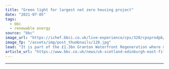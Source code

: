 ```yaml
---
title: "Green light for largest net zero housing project"
date: "2021-07-05"
tags: 
  - bbc
  - renewable energy
source: "bbc"
image_url: "https://ichef.bbci.co.uk/live-experience/cps/320/cpsprodpb/8150/production/_119240133_mediaitem119240131.jpg"
image_fp: "/assets/img/post_thumbnails/128.jpg"
lead: "It is part of the £1.3bn Granton Waterfront Regeneration where more than 3,500 homes will be built in Edinburgh."
article_url: "https://www.bbc.co.uk/news/uk-scotland-edinburgh-east-fife-57725111"
---
```


---
